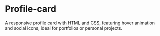 # Profile-card
A responsive profile card with HTML and CSS, featuring hover animation and social icons, ideal for portfolios or personal projects.
